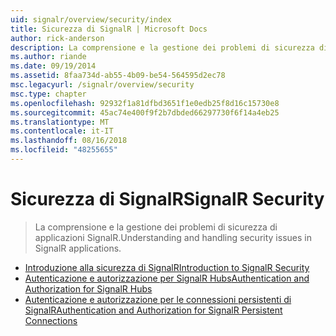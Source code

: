 ```yaml
---
uid: signalr/overview/security/index
title: Sicurezza di SignalR | Microsoft Docs
author: rick-anderson
description: La comprensione e la gestione dei problemi di sicurezza di applicazioni SignalR.
ms.author: riande
ms.date: 09/19/2014
ms.assetid: 8faa734d-ab55-4b09-be54-564595d2ec78
msc.legacyurl: /signalr/overview/security
msc.type: chapter
ms.openlocfilehash: 92932f1a81dfbd3651f1e0edb25f8d16c15730e8
ms.sourcegitcommit: 45ac74e400f9f2b7dbded66297730f6f14a4eb25
ms.translationtype: MT
ms.contentlocale: it-IT
ms.lasthandoff: 08/16/2018
ms.locfileid: "48255655"
---
```

<a name="signalr-security"></a><span data-ttu-id="e4042-103">Sicurezza di SignalR</span><span class="sxs-lookup"><span data-stu-id="e4042-103">SignalR Security</span></span>
====================
> <span data-ttu-id="e4042-104">La comprensione e la gestione dei problemi di sicurezza di applicazioni SignalR.</span><span class="sxs-lookup"><span data-stu-id="e4042-104">Understanding and handling security issues in SignalR applications.</span></span>


- [<span data-ttu-id="e4042-105">Introduzione alla sicurezza di SignalR</span><span class="sxs-lookup"><span data-stu-id="e4042-105">Introduction to SignalR Security</span></span>](introduction-to-security.md)
- [<span data-ttu-id="e4042-106">Autenticazione e autorizzazione per SignalR Hubs</span><span class="sxs-lookup"><span data-stu-id="e4042-106">Authentication and Authorization for SignalR Hubs</span></span>](hub-authorization.md)
- [<span data-ttu-id="e4042-107">Autenticazione e autorizzazione per le connessioni persistenti di SignalR</span><span class="sxs-lookup"><span data-stu-id="e4042-107">Authentication and Authorization for SignalR Persistent Connections</span></span>](persistent-connection-authorization.md)
